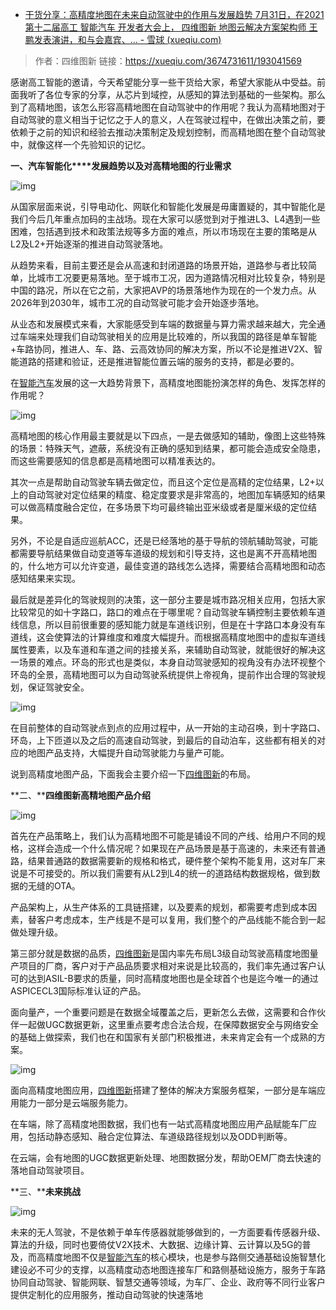 - [干货分享：高精度地图在未来自动驾驶中的作用与发展趋势 7月31日，在2021第十二届高工 智能汽车 开发者大会上， 四维图新 地图云解决方案架构师 王鹏发表演讲，和与会嘉宾、... - 雪球 (xueqiu.com)](https://xueqiu.com/3674731611/193041569)

> 作者：四维图新
> 链接：https://xueqiu.com/3674731611/193041569

感谢高工智能的邀请，今天希望能分享一些干货给大家，希望大家能从中受益。前面我听了各位专家的分享，从芯片到域控，从感知的算法到基础的一些架构。那么到了高精地图，该怎么形容高精地图在自动驾驶中的作用呢？我认为高精地图对于自动驾驶的意义相当于记忆之于人的意义，人在驾驶过程中，在做出决策之前，要依赖于之前的知识和经验去推动决策制定及规划控制，而高精地图在整个自动驾驶中，就像这样一个先验知识的记忆。

**一、汽车智能化****发展趋势以及对高精地图的行业需求**

![img](https://xqimg.imedao.com/17b0b7dedc21ba53fd307245.png!800.jpg)

从国家层面来说，引导电动化、网联化和智能化发展是毋庸置疑的，其中智能化是我们今后几年重点加码的主战场。现在大家可以感觉到对于推进L3、L4遇到一些困难，包括遇到技术和政策法规等多方面的难点，所以市场现在主要的策略是从L2及L2+开始逐渐的推进自动驾驶落地。

从趋势来看，目前主要还是会从高速和封闭道路的场景开始，道路参与者比较简单，比城市工况要更易落地。至于城市工况，因为道路情况相对比较复杂，特别是中国的路况，所以在它之前，大家把AVP的场景落地作为现在的一个发力点。从2026年到2030年，城市工况的自动驾驶可能才会开始逐步落地。

从业态和发展模式来看，大家能感受到车端的数据量与算力需求越来越大，完全通过车端来处理我们自动驾驶相关的应用是比较难的，所以我国的路径是单车智能+车路协同，推进人、车、路、云高效协同的解决方案，所以不论是推进V2X、智能道路的搭建和验证，还是推进智能位置云端的服务的支持，都是必要的。

在[智能汽车](https://xueqiu.com/S/SZ399432?from=status_stock_match)发展的这一大趋势背景下，高精度地图能扮演怎样的角色、发挥怎样的作用呢？

![img](https://xqimg.imedao.com/17b0b7df0db1c663fdfaed91.png!800.jpg)

高精地图的核心作用最主要就是以下四点，一是去做感知的辅助，像图上这些特殊的场景：特殊天气，遮蔽，系统没有正确的感知到结果，都可能会造成安全隐患，而这些需要感知的信息都是高精地图可以精准表达的。

其次一点是帮助自动驾驶车辆去做定位，而且这个定位是高精的定位结果，L2+以上的自动驾驶对定位结果的精度、稳定度要求是非常高的，地图加车辆感知的结果可以做高精度融合定位，在多场景下均可最终输出亚米级或者是厘米级的定位结果。

另外，不论是自适应巡航ACC，还是已经落地的基于导航的领航辅助驾驶，可能都需要导航结果做自动变道等车道级的规划和引导支持，这也是离不开高精地图的，什么地方可以允许变道，最佳变道的路线怎么选择，需要结合高精地图和动态感知结果来实现。

最后就是差异化的驾驶规则的决策，这一部分主要是城市路况相关应用，包括大家比较常见的如十字路口，路口的难点在于哪里呢？自动驾驶车辆控制主要依赖车道线信息，所以目前很重要的感知能力就是车道线识别，但是在十字路口本身没有车道线，这会使算法的计算维度和难度大幅提升。而根据高精度地图中的虚拟车道线属性要素，以及车道和车道之间的挂接关系，来辅助自动驾驶，就能很好的解决这一场景的难点。环岛的形式也是类似，本身自动驾驶感知的视角没有办法环视整个环岛的全景，高精地图可以为自动驾驶系统提供上帝视角，提前作出合理的驾驶规划，保证驾驶安全。

![img](https://xqimg.imedao.com/17b0b7df41f1c233fedeb367.jpeg!800.jpg)

在目前整体的自动驾驶点到点的应用过程中，从一开始的主动召唤，到十字路口、环岛，上下匝道以及之后的高速自动驾驶，到最后的自动泊车，这些都有相关的对应的地图产品支持，大幅提升自动驾驶能力与量产可能。

说到高精度地图产品，下面我会主要介绍一下[四维图新](https://xueqiu.com/S/SZ002405?from=status_stock_match)的布局。

**二、****四维图新高精地图产品介绍**

![img](https://xqimg.imedao.com/17b0b7df6a11ba63fb39ac81.png!800.jpg)

首先在产品策略上，我们认为高精地图不可能是铺设不同的产线、给用户不同的规格，这样会造成一个什么情况呢？如果现在产品场景是基于高速的，未来还有普通路，结果普通路的数据需要新的规格和格式，硬件整个架构不能复用，这对车厂来说是不可接受的。所以我们需要有从L2到L4的统一的道路结构数据规格，做到数据的无缝的OTA。

产品架构上，从生产体系的工具链搭建，以及要素的规划，都需要考虑到成本因素，替客户考虑成本，生产线是不是可以复用，我们整个的产品线能不能合到一起做处理升级。

第三部分就是数据的品质，[四维图新](https://xueqiu.com/S/SZ002405?from=status_stock_match)是国内率先布局L3级自动驾驶高精度地图量产项目的厂商，客户对于产品品质要求相对来说是比较高的，我们率先通过客户认可的达到ASIL-B要求的质量，同时高精度地图也是全球首个也是迄今唯一的通过ASPICECL3国际标准认证的产品。

面向量产，一个重要问题是在数据全域覆盖之后，更新怎么去做，这需要和合作伙伴一起做UGC数据更新，这里重点要考虑合法合规，在保障数据安全与网络安全的基础上做探索，我们也在和国家有关部门积极推进，未来肯定会有一个成熟的方案。

![img](https://xqimg.imedao.com/17b0b7df9a41bd73fdd81132.png!800.jpg)

面向高精度地图应用，[四维图新](https://xueqiu.com/S/SZ002405?from=status_stock_match)搭建了整体的解决方案服务框架，一部分是车端应用能力一部分是云端服务能力。

在车端，除了高精度地图数据，我们也有一站式高精度地图应用产品赋能车厂应用，包括动静态感知、融合定位算法、车道级路径规划以及ODD判断等。

在云端，会有地图的UGC数据更新处理、地图数据分发，帮助OEM厂商去快速的落地自动驾驶项目。

**三、****未来挑战**

![img](https://xqimg.imedao.com/17b0b7dfd2f1bd83f86bdf38.png!800.jpg)

未来的无人驾驶，不是依赖于单车传感器就能够做到的，一方面要看传感器升级、算法的升级，同时也要倚仗V2X技术、大数据、边缘计算、云计算以及5G的普及，而高精度地图不仅是[智能汽车](https://xueqiu.com/S/SZ399432?from=status_stock_match)的核心模块，也是参与路侧交通基础设施智慧化建设必不可少的支撑，以高精度动态地图连接车厂和路侧基础设施方，服务于车路协同自动驾驶、智能网联、智慧交通等领域，为车厂、企业、政府等不同行业客户提供定制化的应用服务，推动自动驾驶的快速落地
